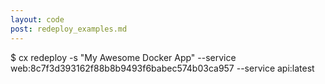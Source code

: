 ```yaml
---
layout: code
post: redeploy_examples.md
---
```



$ cx redeploy -s "My Awesome Docker App" --service web:8c7f3d393162f88b8b9493f6babec574b03ca957 --service api:latest
